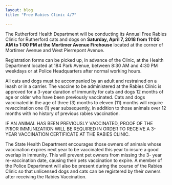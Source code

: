 ```yaml
---
layout: blog
title: "Free Rabies Clinic 4/7"

---
```


The Rutherford Health Department will be conducting its Annual Free Rabies Clinic for Rutherford cats and
dogs on **Saturday, April 7, 2018 from 11:00 AM to 1:00 PM at the Mortimer Avenue Firehouse** located at the
corner of Mortimer Avenue and West Pierrepont Avenue. 

Registration forms can be picked up, in advance of
the Clinic, at the Health Department located at 184 Park Avenue, between 8:30 AM and 4:30 PM weekdays or
at Police Headquarters after normal working hours. 

All cats and dogs must be accompanied by an adult and restrained on a leash or in a carrier. The vaccine to be administered at the Rabies Clinic is approved for a 3-year
duration of immunity for cats and dogs 12 months of age or older who have been previously vaccinated. Cats
and dogs vaccinated in the age of three (3) months to eleven (11) months will require revaccination one (1) year
subsequently, in addition to those animals over 12 months with no history of previous rabies vaccination.

IF AN ANIMAL HAS BEEN PREVIOUSLY VACCINATED, PROOF OF THE PRIOR
IMMUNIZATION WILL BE REQUIRED IN ORDER TO RECEIVE A 3-YEAR VACCINATION
CERTIFICATE AT THE RABIES CLINIC.

The State Health Department encourages those owners of animals whose vaccination expires next year to be
vaccinated this year to insure a good overlap in immunity. This will prevent pet owners from missing the 3-
year re-vaccination date, causing their pets vaccination to expire. A member of the Police Department will also
be present during the course of the Rabies Clinic so that unlicensed dogs and cats can be registered by their
owners after receiving the Rabies Vaccination.
